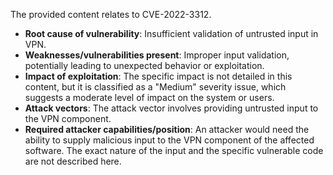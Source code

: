 The provided content relates to CVE-2022-3312.

- **Root cause of vulnerability**: Insufficient validation of untrusted input in VPN.
- **Weaknesses/vulnerabilities present**: Improper input validation, potentially leading to unexpected behavior or exploitation.
- **Impact of exploitation**: The specific impact is not detailed in this content, but it is classified as a "Medium" severity issue, which suggests a moderate level of impact on the system or users.
- **Attack vectors**: The attack vector involves providing untrusted input to the VPN component.
- **Required attacker capabilities/position**: An attacker would need the ability to supply malicious input to the VPN component of the affected software. The exact nature of the input and the specific vulnerable code are not described here.